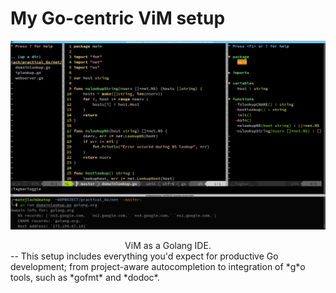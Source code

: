 My Go-centric ViM setup
==

![ViM as Go IDE](.github/vim-github_golang_ide.png)
<center>ViM as a Golang IDE.</center>
--
This setup includes everything you'd expect for productive Go development; from project-aware autocompletion to integration of *g*o tools, such as *gofmt* and *dodoc*. 
